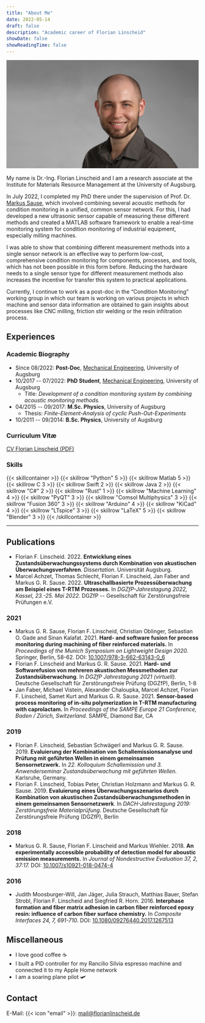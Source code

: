 ```yaml
---
title: "About Me"
date: 2022-05-14
draft: false
description: "Academic career of Florian Linscheid"
showDate: false
showReadingTime: false
---
```



![Florian Linscheid](profil_breit.jpg )

My name is Dr.-Ing. Florian Linscheid and I am a research associate at the Institute for Materials Resource Management at the University of Augsburg.

In July 2022, I completed my PhD there under the supervision of Prof. Dr. <a
href="https://www.uni-augsburg.de/de/fakultaet/mntf/mrm/prof/mech/team/sause/"
target="_blank">Markus Sause</a>, which involved combining several acoustic methods for condition monitoring in a unified, common sensor network. For this, I had developed a new ultrasonic sensor capable of measuring these different methods and created a MATLAB software framework to enable a real-time monitoring system for condition monitoring of industrial equipment, especially milling machines.

I was able to show that combining different measurement methods into a single sensor network is an effective way to perform low-cost, comprehensive condition monitoring for components, processes, and tools, which has not been possible in this form before. Reducing the hardware needs to a single sensor type for different measurement methods also increases the incentive for transfer this system to practical applications.

Currently, I continue to work as a post-doc in the “Condition Monitoring” working group in which our team is working on various projects in which machine and sensor data information are obtained to gain insights about processes like CNC milling, friction stir welding or the resin infiltration process.

## Experiences

### Academic Biography

- Since 08/2022: **Post-Doc**, <a href="https://www.uni-augsburg.de/de/fakultaet/mntf/mrm/prof/mech/team/linscheid/" target="_blank">Mechanical Engineering</a>, University of Augsburg
- 10/2017 -- 07/2022: **PhD Student**, <a href="https://www.uni-augsburg.de/de/fakultaet/mntf/mrm/prof/mech/team/linscheid/" target="_blank">Mechanical Engineering</a>, University of Augsburg
  - Title: *Development of a condition monitoring system by combining acoustic monitoring methods.*
- 04/2015 -- 09/2017: **M.Sc. Physics**, University of Augsburg
	- Thesis: *Finite-Element-Analysis of cyclic Push-Out-Experiments*
- 10/2011 -- 09/2014: **B.Sc. Physics**, University of Augsburg


### Curriculum Vitæ
[CV Florian Linscheid (PDF)](CV_Linscheid.pdf)

### Skills

{{< skillcontainer >}}
  {{< skillrow "Python" 5 >}}
  {{< skillrow Matlab 5 >}}
  {{< skillrow C 3 >}}
  {{< skillrow Swift 2 >}}
  {{< skillrow Java 2 >}}
  {{< skillrow "C#" 2 >}}
  {{< skillrow "Rust" 1 >}}
  {{< skillrow "Machine Learning" 4 >}}
  {{< skillrow "PyQT" 3 >}}
  {{< skillrow "Comsol Multiphysics" 3 >}}
  {{< skillrow "Fusion 360" 3 >}}
  {{< skillrow "Arduino" 4 >}}
  {{< skillrow "KiCad" 4 >}}
  {{< skillrow "LTspice" 3 >}}
  {{< skillrow "LaTeX" 5 >}}
  {{< skillrow "Blender" 3 >}}
{{< /skillcontainer >}}

---

## Publications

- Florian F. Linscheid. 2022. **Entwicklung eines Zustandsüberwachungssystems
  durch Kombination von akustischen Überwachungsverfahren**. *Dissertation*.
  Universität Augsburg.
- Marcel Achzet, Thomas Schlecht, Florian F. Linscheid, Jan Faber and Markus G.
  R. Sause. 2022. **Ultraschallbasierte Prozessüberwachung am Beispiel eines
  T-RTM Prozesses.** In *DGZfP-Jahrestagung 2022, Kassel, 23.-25. Mai 2022.*
  DGZfP -- Gesellschaft für Zerstörungsfreie Prüfungen e.V.

### 2021
- Markus G. R. Sause, Florian F. Linscheid, Christian Oblinger, Sebastian O.
  Gade and Sinan Kalafat. 2021. **Hard- and software fusion for process monitoring
  during machining of fiber reinforced materials.** In *Proceedings of the
  Munich Symposium on Lightweight Design 2020.* Springer, Berlin, 58-62. DOI:
  [10.1007/978-3-662-63143-0_6]( https://doi.org/10.1007/978-3-662-63143-0_6)
- Florian F. Linscheid and Markus G. R. Sause. 2021. **Hard- und Softwarefusion von
  mehreren akustischen Messmethoden zur Zustandsüberwachung**. In *DGZfP
  Jahrestagung 2021 (virtuell).* Deutsche Gesellschaft für Zerstörungsfreie
  Prüfung (DGZfP), Berlin, 1-8
- Jan Faber, Michael Vistein, Alexander Chaloupka, Marcel Achzet, Florian F.
  Linscheid, Samet Kurt and Markus G. R. Sause. 2021. **Sensor-based process
  monitoring of in-situ polymerization in T-RTM manufacturing with
  caprolactam.** In *Proceedings of the SAMPE Europe 21 Conference, Baden /
  Zürich, Switzerland.* SAMPE, Diamond Bar, CA

### 2019
- Florian F. Linscheid, Sebastian Schwägerl and Markus G. R. Sause. 2019.
  **Evaluierung der Kombination von Schallemissionsanalyse und Prüfung mit
  geführten Wellen in einem gemeinsamen Sensornetzwerk.** In *22. Kolloquium
  Schallemission und 3. Anwenderseminar Zustandsüberwachung mit geführten
  Wellen.* Karlsruhe, Germany.
- Florian F. Linscheid, Tobias Peter, Christian Holzmann and Markus G. R. Sause.
  2019. **Evaluierung eines Überwachungsszenarios durch Kombination von
        akustischen Zustandsüberwachungsmethoden in einem gemeinsamen
        Sensornetzwerk**. In *DACH-Jahrestagung 2019: Zerstörungsfreie
        Materialprüfung*. Deutsche Gesellschaft für Zerstörungsfreie Prüfung
        (DGZfP), Berlin

### 2018
- Markus G. R. Sause, Florian F. Linscheid and Markus Wiehler. 2018. **An
  experimentally accessible probability of detection model for aboustic emission
  measurements.** In *Journal of Nondestructive Evaluation 37, 2, 37:17.* DOI:
  [10.1007/s10921-018-0474-4](https://doi.org/10.1007/s10921-018-0474-4)

### 2016
- Judith Moosburger-Will, Jan Jäger, Julia Strauch, Matthias Bauer, Stefan
  Strobl, Florian F. Linscheid and Siegfried R. Horn. 2016. **Interphase
  formation and fiber matrix adhesion in carbon fiber reinforced epoxy resin:
  influence of carbon fiber surface chemistry.** In *Composite Interfaces 24, 7,
  691-710.* DOI: [10.1080/09276440.2017.1267513](https://doi.org/10.1080/09276440.2017.1267513)

## Miscellaneous

- I love good coffee ☕️
- I built a PID controller for my Rancilio Silvia espresso machine and connected it to my Apple Home network
- I am a soaring plane pilot 🛩

## Contact
E-Mail: {{< icon "email" >}}: mail@florianlinscheid.de


